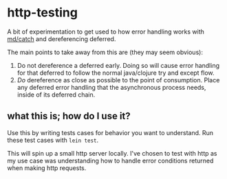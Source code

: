 # http-testing

A bit of experimentation to get used to how error handling works
with [md/catch](https://github.com/ztellman/manifold/blob/master/docs/deferred.md#composing-with-deferreds)
and dereferencing deferred.

The main points to take away from this are (they may seem obvious):

1. Do not dereference a deferred early. Doing so will cause error handling for
that deferred to follow the normal java/clojure try and except flow.
2. *Do* dereference as close as possible to the point of consumption. Place any
deferred error handling that the asynchronous process needs, inside of its
deferred chain.

## what this is; how do I use it?

Use this by writing tests cases for behavior you want to understand. Run these
test cases with `lein test`.

This will spin up a small http server locally. I've chosen to test with http as my use
case was understanding how to handle error conditions returned when making http requests.
